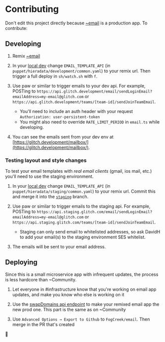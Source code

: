 # Contributing

Don't edit this project directly because [~email](https://glitch.com/~email) is a production app. To contribute:

## Developing

1. Remix [~email](https://glitch.com/~email)

2. In your [local dev](https://github.com/FogCreek/Glitch) change `EMAIL_TEMPLATE_API` (in `puppet/hieradata/development/common.yaml`) to your remix url. Then trigger a full deploy in `sh/watch.sh` with `f`.

3. Use paw or similar to trigger emails to your dev api. For example, POSTing to `https://api.glitch.development/email/sendLoginEmail?emailAddress=my-email@glitch.com` or `https://api.glitch.development/teams/[team-id]/sendJoinTeamEmail`.

    - You'll need to include an auth header with your request `Authorization: user-persistent-token`
    - You might also need to override `RATE_LIMIT_PERIOD` in `email.ts` while developing.

4. You can see the emails sent from your dev env at [https://glitch.development/mailbox/](https://glitch.development/mailbox/).

### Testing layout and style changes

To test your email templates with *real email clients* (gmail, ios mail, etc.) you'll need to use the staging environment.

1. In your [local dev](https://github.com/FogCreek/Glitch) change `EMAIL_TEMPLATE_API` (in `puppet/hieradata/staging/common.yaml`) to your remix url. Commit this and merge it into the [`staging`](https://github.com/FogCreek/Glitch/tree/staging) branch.

2. Use paw or similar to trigger emails to the staging api. For example, POSTing to `https://api.staging.glitch.com/email/sendLoginEmail?emailAddress=my-email@glitch.com` or `https://api.staging.glitch.com/teams/[team-id]/sendJoinTeamEmail`.

    - Staging can only send email to whitelisted addresses, so ask DavidH to add your email(s) to the staging environment SES whitelist.

3. The emails will be sent to your email address.

## Deploying

Since this is a small microservice app with infrequent updates, the process is less hardcore than ~Community. 

1. Let everyone in #infrastructure know that you're working on email app updates, and make you know who else is working on it

2. Use the [swapDomains api endpoint](https://www.notion.so/glitch/projects-SwapDomains-7865b923564046a78460dc679c364543) to make your remixed email app the new prod one. This part is the same as on ~Community

3. Use `Advanced Options → Export to Github` to `FogCreek/email`. Then merge in the PR that's created

💌